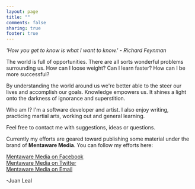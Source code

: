 ```yaml
---
layout: page
title: ""
comments: false
sharing: true
footer: true
---
```


_'How you get to know is what I want to know.' - Richard Feynman_


The world is full of opportunities. There are all sorts wonderful problems surrounding us. How 
can I loose weight? Can I learn faster? How can I be more successful? 

By understanding the world around us we're better able to the steer our lives and 
accomplish our goals. Knowledge empowers us. It shines a light onto the darkness
of ignorance and superstition.

Who am I? I'm a software developer and artist. 
I also enjoy writing, practicing martial arts, working out 
and general learning. 

Feel free to contact me with suggestions, ideas or questions.

Currently my efforts are geared toward publishing some material under the brand of **Mentaware Media**. 
You can follow my efforts here:

[Mentaware Media on Facebook](https://www.facebook.com/mentawaremedia)  
[Mentaware Media on Twitter](https://twitter.com/mentawaremedia)  
[Mentaware Media on Email](mailto:mentawaremedia@gmail.com)

-Juan Leal



